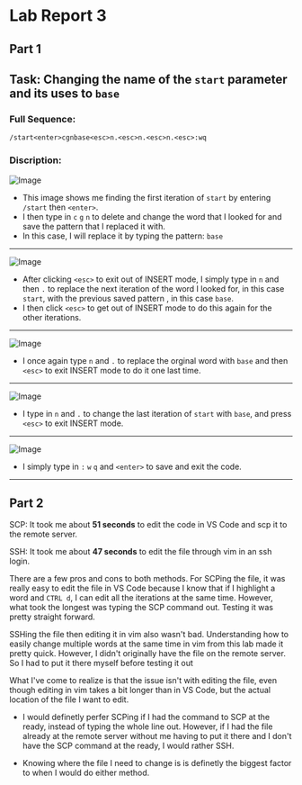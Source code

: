# Lab Report 3


## Part 1
## Task: Changing the name of the `start` parameter and its uses to `base`

### Full Sequence:

`/start<enter>cgnbase<esc>n.<esc>n.<esc>n.<esc>:wq`

### Discription:

![Image](pictures\labReport4\searchForStart.JPG)

- This image shows me finding the first iteration of `start` by entering `/start` then `<enter>`.
- I then type in `c` `g` `n` to delete and change the word that I looked for and save the pattern that I replaced it with.
- In this case, I will replace it by typing the pattern: `base`

---

![Image](pictures\labReport4\changeSecondStart.JPG)

- After clicking `<esc>` to exit out of INSERT mode, I simply type in `n` and then `.` to replace the next iteration of the word I looked for, in this case `start`, with the previous saved pattern , in this case `base`.
- I then click `<esc>` to get out of INSERT mode to do this again for the other iterations.

---

![Image](pictures\labReport4\changeThirdStart.JPG)

- I once again type `n` and `.` to replace the orginal word with `base` and then `<esc>` to exit INSERT mode to do it one last time.

---

![Image](pictures\labReport4\changeLastStart.JPG)

- I type in `n` and `.` to change the last iteration of `start` with `base`, and press `<esc>` to exit INSERT mode.

---

![Image](pictures\labReport4\saveAndExit.JPG)

- I simply type in `:` `w` `q` and `<enter>` to save and exit the code.

---

## Part 2

SCP: It took me about **51 seconds** to edit the code in VS Code and scp it to the remote server.

SSH: It took me about **47 seconds** to edit the file through vim in an ssh login.

There are a few pros and cons to both methods. For SCPing the file, it was really easy to edit the file in VS Code because I know that if I highlight a word and `CTRL d`, I can edit all the iterations at the same time. However, what took the longest was typing the SCP command out. Testing it was pretty straight forward.

SSHing the file then editing it in vim also wasn't bad. Understanding how to easily change multiple words at the same time in vim from this lab made it pretty quick. However, I didn't originally have the file on the remote server. So I had to put it there myself before testing it out

What I've come to realize is that the issue isn't with editing the file, even though editing in vim takes a bit longer than in VS Code, but the actual location of the file I want to edit.

- I would definetly perfer SCPing if I had the command to SCP at the ready, instead of typing the whole line out. However, if I had the file already at the remote server without me having to put it there and I don't have the SCP command at the ready, I would rather SSH.

- Knowing where the file I need to change is is definetly the biggest factor to when I would do either method.